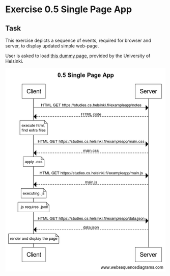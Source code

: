 # Exercise 0.5 Single Page App

## Task

This exercise depicts a sequence of events, required for browser and server, to display updated simple web-page. 

User is asked to load [this dummy page](https://studies.cs.helsinki.fi/exampleapp/spa), provided by the University of Helsinki.

![diagram of sequence of events](0.5_Single_Page_App.png)
